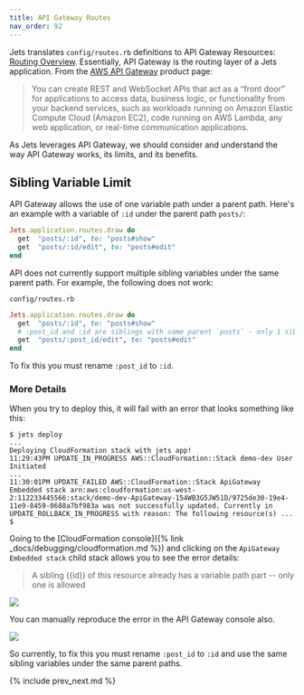 ```yaml
---
title: API Gateway Routes
nav_order: 92
---
```


Jets translates `config/routes.rb` definitions to API Gateway Resources: [Routing Overview](http://rubyonjets.com/docs/routing/). Essentially, API Gateway is the routing layer of a Jets application.  From the [AWS API Gateway](https://aws.amazon.com/api-gateway/) product page:

>  You can create REST and WebSocket APIs that act as a “front door” for applications to access data, business logic, or functionality from your backend services, such as workloads running on Amazon Elastic Compute Cloud (Amazon EC2), code running on AWS Lambda, any web application, or real-time communication applications.

As Jets leverages API Gateway, we should consider and understand the way API Gateway works, its limits, and its benefits.

## Sibling Variable Limit

API Gateway allows the use of one variable path under a parent path. Here's an example with a variable of `:id` under the parent path `posts/`:

```ruby
Jets.application.routes.draw do
  get  "posts/:id", to: "posts#show"
  get  "posts/:id/edit", to: "posts#edit"
end
```

API does not currently support multiple sibling variables under the same parent path. For example, the following does not work:

`config/routes.rb`

```ruby
Jets.application.routes.draw do
  get  "posts/:id", to: "posts#show"
  # :post_id and :id are siblings with same parent `posts` - only 1 sibling variable is allowed
  get  "posts/:post_id/edit", to: "posts#edit"
end
```

To fix this you must rename `:post_id` to `:id`.

### More Details

When you try to deploy this, it will fail with an error that looks something like this:

    $ jets deploy
    ...
    Deploying CloudFormation stack with jets app!
    11:29:43PM UPDATE_IN_PROGRESS AWS::CloudFormation::Stack demo-dev User Initiated
    ...
    11:30:01PM UPDATE_FAILED AWS::CloudFormation::Stack ApiGateway Embedded stack arn:aws:cloudformation:us-west-2:112233445566:stack/demo-dev-ApiGateway-154WB3G5JW51D/9725de30-19e4-11e9-8459-0688a7bf983a was not successfully updated. Currently in UPDATE_ROLLBACK_IN_PROGRESS with reason: The following resource(s) ...
    $

Going to the [CloudFormation console]({% link _docs/debugging/cloudformation.md %}) and clicking on the `ApiGateway Embedded stack` child stack allows you to see the error details:

> A sibling ({id}) of this resource already has a variable path part -- only one is allowed

![](/img/docs/cloudformation-multiple-variables-path-error.png)

You can manually reproduce the error in the API Gateway console also.

![](/img/docs/api-gateway-multiple-variables-path-error.png)

So currently, to fix this you must rename `:post_id` to `:id` and use the same sibling variables under the same parent paths.

{% include prev_next.md %}
